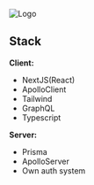 
![Logo](https://raw.githubusercontent.com/maykeloo/online-shop-nextjs-graphql-typescript-prisma/e50eb2d576b70e0b3adccf120ef0df0d3df4e906/assets/images/header.svg)


## Stack

**Client:** 
- NextJS(React) 
- ApolloClient 
- Tailwind 
- GraphQL
- Typescript

**Server:** 
- Prisma
- ApolloServer
- Own auth system

